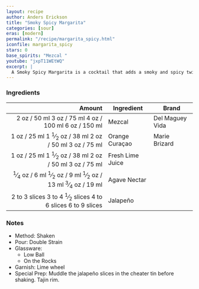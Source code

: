 ```yaml
---
layout: recipe
author: Anders Erickson
title: "Smoky Spicy Margarita"
categories: [sour]
eras: [modern]
permalink: "/recipe/margarita_spicy.html"
iconfile: margarita_spicy
stars: 0
base_spirits: "Mezcal "
youtube: "jxpT11WEtWQ"
excerpt: |
  A Smoky Spicy Margarita is a cocktail that adds a smoky and spicy twist to the classic margarita. It typically involves using mezcal instead of tequila, muddling in jalapeños for heat, and rimming the glass with a spicy salt mixture like chili powder and cayenne pepper.
---
```


### Ingredients

|        Amount | Ingredient       | Brand           |
| ------------: | ---------------- | --------------- |
|          <span class="onex active">2 oz  / 50 ml</span> <span class="onehalfx">3 oz  / 75 ml</span> <span class="twox">4 oz  / 100 ml</span> <span class="threex">6 oz  / 150 ml</span>| Mezcal           | Del Maguey Vida |
|          <span class="onex active">1 oz  / 25 ml</span> <span class="onehalfx">1 <sup>1</sup>&frasl;<sub>2</sub> oz  / 38 ml</span> <span class="twox">2 oz  / 50 ml</span> <span class="threex">3 oz  / 75 ml</span>| Orange Curaçao   | Marie Brizard   |
|          <span class="onex active">1 oz  / 25 ml</span> <span class="onehalfx">1 <sup>1</sup>&frasl;<sub>2</sub> oz  / 38 ml</span> <span class="twox">2 oz  / 50 ml</span> <span class="threex">3 oz  / 75 ml</span>| Fresh Lime Juice |
|       <span class="onex active"> <sup>1</sup>&frasl;<sub>4</sub> oz  / 6 ml</span> <span class="onehalfx"> <sup>1</sup>&frasl;<sub>2</sub> oz  / 9 ml</span> <span class="twox"> <sup>1</sup>&frasl;<sub>2</sub> oz  / 13 ml</span> <span class="threex"> <sup>3</sup>&frasl;<sub>4</sub> oz  / 19 ml</span>| Agave Nectar     |
| <span class="onex active">2 to 3 slices </span> <span class="onehalfx">3 to 4 <sup>1</sup>&frasl;<sub>2</sub> slices </span> <span class="twox">4 to 6 slices </span> <span class="threex">6 to 9 slices </span>| Jalapeño         |

### Notes

- Method: Shaken
- Pour: Double Strain
- Glassware:
  - Low Ball
  - On the Rocks
- Garnish: Lime wheel
- Special Prep: Muddle the jalapeño slices in the cheater tin before shaking. Tajin rim.

    
<script type="application/ld+json">
{
  "": "https://schema.org",
  "": "Recipe",
  "author": "{{ page.author }}",
  "description": "{{ page.excerpt }}",
  "image": "{% for ingredient in site.data[page.iconfile].images.ingredient limit: 1 %}{{ ingredient.url }}{% endfor %}",
  "recipeIngredient": [
    "         2 oz Mezcal          ",
  "         1 oz Orange Curaçao  ",
],
  "name": "{{ page.title }}",
  "recipeInstructions": "
- Method: Shaken
- Pour: Double Strain
- Glassware:
  - Low Ball
  - On the Rocks
- Garnish: Lime wheel
- Special Prep: Muddle the jalapeño slices in the cheater tin before shaking. Tajin rim.
",
  "recipeYield": "1 cocktail",
}
</script>

    